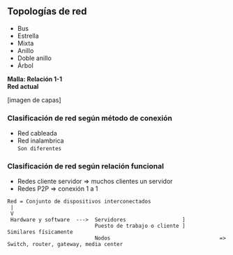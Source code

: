 ## Topologías de red

* Bus
* Estrella
* Mixta
* Anillo
* Doble anillo
* Árbol

**Malla: Relación 1-1\
Red actual**

[imagen de capas]

### Clasificación de red según método de conexión
* Red cableada
* Red inalambrica\
`Son diferentes`

### Clasificación de red según relación funcional
* Redes cliente servidor => muchos clientes un servidor
* Redes P2P => conexión 1 a 1

```
Red = Conjunto de dispositivos interconectados
 |
 V
 Hardware y software  --->  Servidores                  ]
                            Puesto de trabajo o cliente ]           Similares físicamente
                            Nodos                                   => Switch, router, gateway, media center
```
